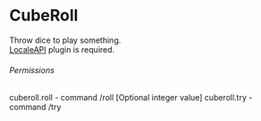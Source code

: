 # CubeRoll
Throw dice to play something. \
[LocaleAPI](https://ore.spongepowered.org/KrabsCompany/LocaleAPI) plugin is required. 

###### Permissions
cuberoll.roll - command /roll [Optional integer value]
cuberoll.try - command /try <message>
